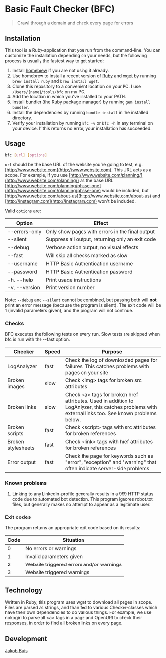 # Basic Fault Checker (BFC)
> Crawl through a domain and check every page for errors

## Installation
This tool is a Ruby-application that you run from the command-line. You can
customize the installation depending on your needs, but the following process
is usually the fastest way to get started:

1. Install [homebrew](https://brew.sh/) if you are not using it already.
1. Use homebrew to install a recent version of [Ruby](https://www.ruby-lang.org/en/)
and [wget](https://www.gnu.org/software/wget/) by running `brew install ruby`
and `brew install wget`.
1. Clone this repository to a convenient location on your PC. I use
`/Users/{name}/tools/bfc` on my PC.
1. Add the location in which you've installed to your PATH.
1. Install bundler (the Ruby package manager) by running `gem install bundler`.
1. Install the dependencies by running `bundle install` in the installed directory.
1. Verify your installation by running `bfc -v` or `bfc -h` in any terminal on
your device. If this returns no error, your installation has succeeded.

## Usage
```bash
bfc [url] [options]
```

`url` should be the base URL of the website you're going to test, e.g. [http://www.website.com](http://www.website.com). This URL acts as a scope. For
example, if you use [http://www.website.com/planning/](http://www.website.com/planning/) as the base URL
[http://www.website.com/planning/phase-one](http://www.website.com/planning/phase-one) would be included, but
[http://www.website.com/about-us](http://www.website.com/about-us) and [http://instagram.com](http://instagram.com) won't
be included.

Valid `options` are:

| Option | Effect |
| ------ | ------ |
| --errors-only | Only show pages with errors in the final output |
| --silent | Suppress all output, returning only an exit code |
| --debug | Verbose action output, no visual effects |
| --fast | Will skip all checks marked as slow |
| --username | HTTP Basic Authentication username |
| --password | HTTP Basic Authentication password |
| -h, --help | Print usage instructions |
| -v, --version | Print version number |

Note: `--debug` and `--silent` cannot be combined, but passing both will **not**
print an error message (because the program is silent). The exit code will be 1
(invalid parameters given), and the program will not continue.

### Checks
BFC executes the following tests on every run. Slow tests are skipped when bfc
is run with the --fast option.

| Checker | Speed | Purpose |
| ------- | ----- | ------- |
| LogAnalyzer | fast | Check the log of downloaded pages for failures. This catches problems with pages on your site  |
| Broken images | slow | Check \<img\> tags for broken src attributes |
| Broken links | slow | Check \<a\> tags for broken href attributes. Used in addition to LogAnlyzer, this catches problems with external links too. See known problems below. |
| Broken scripts | fast | Check \<script\> tags with src attributes for broken references  |
| Broken stylesheets | fast | Check \<link\> tags with href attributes for broken references  |
| Error output | fast | Check the page for keywords such as "error", "exception" and "warning" that often indicate server-side problems  |

### Known problems
1. Linking to any Linkedin-profile generally results in a 999 HTTP status code
due to automated bot detection. This program ignores robot.txt files, but generally
makes no attempt to appear as a legitimate user.

### Exit codes
The program returns an appropriate exit code based on its results:

| Code | Situation |
| ---- | --------- |
|    0 | No errors or warnings |
|    1 | Invalid parameters given |
|    2 | Website triggered errors and/or warnings |
|    3 | Website triggered warnings |

## Technology
Written in Ruby, this program uses wget to download all pages in scope. Files are
parsed as strings, and than fed to various Checker-classes which have their own
dependencies to do various things. For example, we use nokogiri to parse all \<a\>
tags in a page and OpenURI to check their responses, in order to find all broken
links on every page.

## Development
[Jakob Buis](http://www.jakobbuis.nl)
